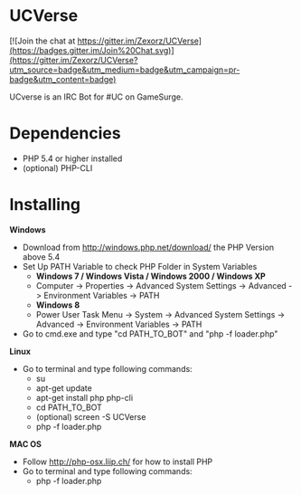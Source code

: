 UCVerse
=======

[![Join the chat at https://gitter.im/Zexorz/UCVerse](https://badges.gitter.im/Join%20Chat.svg)](https://gitter.im/Zexorz/UCVerse?utm_source=badge&utm_medium=badge&utm_campaign=pr-badge&utm_content=badge)

UCverse is an IRC Bot for #UC on GameSurge.

Dependencies
=======

* PHP 5.4 or higher installed
* (optional) PHP-CLI

Installing
=======

**Windows**
* Download from http://windows.php.net/download/ the PHP Version above 5.4
* Set Up PATH Variable to check PHP Folder in System Variables
  * **Windows 7 / Windows Vista / Windows 2000 / Windows XP**
  * Computer -> Properties -> Advanced System Settings -> Advanced -> Environment Variables -> PATH
  * **Windows 8**
  * Power User Task Menu -> System -> Advanced System Settings -> Advanced -> Environment Variables -> PATH
* Go to cmd.exe and type "cd PATH_TO_BOT" and "php -f loader.php"
  
**Linux**
* Go to terminal and type following commands:
  * su
  * apt-get update
  * apt-get install php php-cli
  * cd PATH_TO_BOT
  * (optional) screen -S UCVerse
  * php -f loader.php
  
**MAC OS**
* Follow http://php-osx.liip.ch/ for how to install PHP
* Go to terminal and type following commands:
  * php -f loader.php
